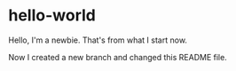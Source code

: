 # hello-world
Hello, I'm a newbie. That's from what I start now.

Now I created a new branch and changed this README file.

